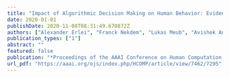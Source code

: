 ```yaml
---
title: "Impact of Algorithmic Decision Making on Human Behavior: Evidence from Ultimatum Bargaining"
date: 2020-01-01
publishDate: 2020-11-08T08:31:49.670872Z
authors: ["Alexander Erlei", "Franck Nekdem", "Lukas Meub", "Avishek Anand", "Ujwal Gadiraju"]
publication_types: ["1"]
abstract: ""
featured: false
publication: "*Proceedings of the AAAI Conference on Human Computation and Crowdsourcing*"
url_pdf: "https://aaai.org/ojs/index.php/HCOMP/article/view/7462/7295"
---
```



